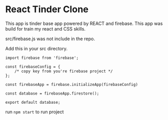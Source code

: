 # React Tinder Clone

This app is tinder base app powered by REACT and firebase.
This app was build for train my react and CSS skills.

src/firebase.js was not include in the repo.

Add this in your src directory.

```
import firebase from 'firebase';

const firebaseConfig = {
    /* copy key from you're firebase project */
};

const firebaseApp = firebase.initializeApp(firebaseConfig)

const database = firebaseApp.firestore();

export default database;
```

run `npm start` to run project
